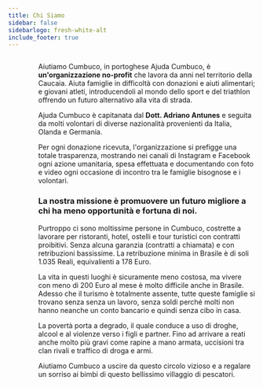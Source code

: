 ```yaml
---
title: Chi Siamo
sidebar: false
sidebarlogo: fresh-white-alt
include_footer: true
---
```


<div class="hero-body">
  <div class="container">
    <div class="columns">
      <div class="column is-5">
        <figure class="image">
          <img src="https://scontent.ffor18-1.fna.fbcdn.net/v/t1.0-9/53861060_2028245213898116_8639698127495888896_n.jpg?_nc_cat=103&_nc_sid=09cbfe&_nc_ohc=47XKsH2XlNUAX-3hBSA&_nc_ht=scontent.ffor18-1.fna&oh=5ae4e91d93d73a31ca8ff6b077c07538&oe=5EF91FA1" alt="dottor Adriano">
        </figure>
      </div>
      <div class="column is-5 landing-caption">
        <p>Aiutiamo Cumbuco, in portoghese Ajuda Cumbuco, è <strong>un'organizzazione no-profit</strong> che lavora da anni nel territorio della Caucaia.
          Aiuta famiglie in difficoltà con donazioni e aiuti alimentari;<br/>
          e giovani atleti, introducendoli al mondo dello sport e del triathlon offrendo un futuro alternativo alla vita di strada.
        </p>
        <p>
          Ajuda Cumbuco è capitanata dal <strong>Dott. Adriano Antunes</strong> e seguita da molti volontari di diverse nazionalità provenienti da Italia, Olanda e Germania.
        </p>
        <p>
          Per ogni donazione ricevuta, l'organizzazione si prefigge una totale trasparenza, mostrando nei canali di Instagram e Facebook ogni azione umanitaria,
          spesa effettuata e documentando con foto e video ogni occasione di incontro tra le famiglie bisognose e i volontari.
        </p>
        <h3>
          La nostra missione è promuovere un futuro migliore a chi ha meno opportunità e fortuna di noi.
        </h3>
        <p>
          Purtroppo ci sono moltissime persone in Cumbuco, costrette a lavorare per ristoranti, hotel, ostelli e tour turistici con contratti proibitivi.
          Senza alcuna garanzia (contratti a chiamata) e con retribuzioni bassissime.
          La retribuzione minima in Brasile è di soli 1.035 Reali, equivalienti a 178 Euro.
        </p>
        <p>
          La vita in questi luoghi è sicuramente meno costosa, ma vivere con meno di 200 Euro al mese è molto difficile anche in Brasile.
          Adesso che il turismo è totalmente assente, tutte queste famiglie si trovano senza senza un lavoro, senza soldi perché molti non hanno neanche un
          conto bancario e quindi senza cibo in casa.
        </p>
        <p>
          La povertà porta a degrado, il quale conduce a uso di droghe, alcool e al violenze verso i figli e partner.
          Fino ad arrivare a reati anche molto più gravi come rapine a mano armata, uccisioni tra clan rivali e traffico di droga e armi.
        </p>
        <p>
          Aiutiamo Cumbuco a uscire da questo circolo vizioso e a regalare un sorriso ai bimbi di questo bellissimo villaggio di pescatori.
        </p>
      </div>
    </div>
  </div>
</div>



